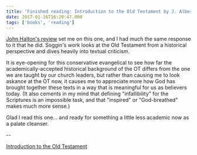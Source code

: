 ```yaml
---
title: 'Finished reading: Introduction to the Old Testament by J. Alberto Soggin'
date: 2017-01-16T16:20:47.000
tags: ['books', 'reading']
---
```


[John Halton's review](http://johnthelutheran.tumblr.com/post/153487407991/finished-reading-introduction-to-the-old) set me on this one, and I had much the same response to it that he did. Soggin's work looks at the Old Testament from a historical perspective and dives heavily into textual criticism.

It is eye-opening for this conservative evangelical to see how far the academically-accepted historical background of the OT differs from the one we are taught by our church leaders, but rather than causing me to look askance at the OT now, it causes me to appreciate more how God has brought together these texts in a way that is meaningful for us as believers today. (It also cements in my mind that defining "infallibility" for the Scriptures is an impossible task, and that "inspired" or "God-breathed" makes much more sense.)

Glad I read this one... and ready for something a little less academic now as a palate cleanser.

\--

[Introduction to the Old Testament](http://amzn.to/2iE0v3u)
